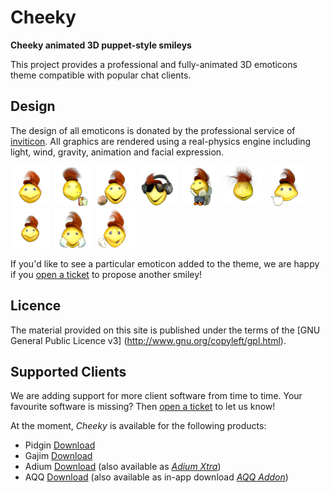 Cheeky
======

**Cheeky animated 3D puppet-style smileys**

This project provides a professional and fully-animated 3D emoticons theme compatible with popular chat clients.

Design
------

The design of all emoticons is donated by the professional service of [inviticon](http://www.inviticon.eu). All graphics are rendered using a real-physics engine including light, wind, gravity, animation and facial expression.

![IMAGE Cheeky drinking juice box](https://raw.githubusercontent.com/inviticon/cheeky/master/src/main/resources/nod.gif)
![IMAGE Cheeky drinking juice box](https://raw.githubusercontent.com/inviticon/cheeky/master/src/main/resources/juicebox.gif)
![IMAGE Cheeky drinking juice box](https://raw.githubusercontent.com/inviticon/cheeky/master/src/main/resources/burger.gif)
![IMAGE Cheeky drinking juice box](https://raw.githubusercontent.com/inviticon/cheeky/master/src/main/resources/music.gif)
![IMAGE Cheeky drinking juice box](https://raw.githubusercontent.com/inviticon/cheeky/master/src/main/resources/toilet.gif)
![IMAGE Cheeky drinking juice box](https://raw.githubusercontent.com/inviticon/cheeky/master/src/main/resources/yawn.gif)
![IMAGE Cheeky drinking juice box](https://raw.githubusercontent.com/inviticon/cheeky/master/src/main/resources/finger.gif)
![IMAGE Cheeky drinking juice box](https://raw.githubusercontent.com/inviticon/cheeky/master/src/main/resources/dance.gif)
![IMAGE Cheeky drinking juice box](https://raw.githubusercontent.com/inviticon/cheeky/master/src/main/resources/whatever.gif)
![IMAGE Cheeky drinking juice box](https://raw.githubusercontent.com/inviticon/cheeky/master/src/main/resources/facepalm.gif)

If you'd like to see a particular emoticon added to the theme, we are happy if you [open a ticket](../../issues/new) to propose another smiley!

Licence
-------

The material provided on this site is published under the terms of the [GNU General Public Licence v3] (http://www.gnu.org/copyleft/gpl.html).

Supported Clients
-----------------

We are adding support for more client software from time to time. Your favourite software is missing? Then [open a ticket](../../issues/new) to let us know!

At the moment, *Cheeky* is available for the following products:
* Pidgin [Download](http://www.inviticon.eu/cheeky/latest-pidgin)
* Gajim [Download](http://www.inviticon.eu/cheeky/latest-gajim)
* Adium [Download](http://www.inviticon.eu/cheeky/latest-adium) (also available as [*Adium Xtra*](http://www.adiumxtras.com/index.php?a=xtras&xtra_id=8602))
* AQQ [Download](http://www.inviticon.eu/cheeky/latest-aqq) (also available as in-app download [*AQQ Addon*](http://forum.aqq.eu/files/file/421-cheeky/))
